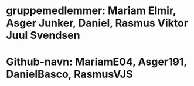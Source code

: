 # gruppemedlemmer: Mariam Elmir, Asger Junker, Daniel, Rasmus Viktor Juul Svendsen
# Github-navn: MariamE04, Asger191, DanielBasco, RasmusVJS
